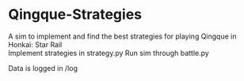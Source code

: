 # Qingque-Strategies
A sim to implement and find the best strategies for playing Qingque in Honkai: Star Rail <br>
Implement strategies in strategy.py
Run sim through battle.py

Data is logged in /log

